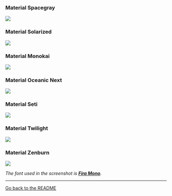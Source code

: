 ### Material Spacegray

![](https://raw.githubusercontent.com/saadq/Materialize/master/screenshots/Material%20Spacegray.png)

### Material Solarized

![](https://raw.githubusercontent.com/saadq/Materialize/master/screenshots/Material%20Solarized.png)

### Material Monokai

![](https://raw.githubusercontent.com/saadq/Materialize/master/screenshots/Material%20Monokai.png)

### Material Oceanic Next

![](https://raw.githubusercontent.com/saadq/Materialize/master/screenshots/Material%20Oceanic%20Next.png)

### Material Seti

![](https://raw.githubusercontent.com/saadq/Materialize/master/screenshots/Material%20Seti.png)

### Material Twilight

![](https://raw.githubusercontent.com/saadq/Materialize/master/screenshots/Material%20Twilight.png)

### Material Zenburn

![](https://raw.githubusercontent.com/saadq/Materialize/master/screenshots/Material%20Zenburn.png)

*The font used in the screenshot is [__Fira Mono__](https://mozilla.github.io/Fira/).*

---

[Go back to the README](../README.md)